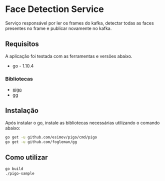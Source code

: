 # Face Detection Service

Serviço responsável por ler os frames do kafka, detectar todas as faces presentes no frame e publicar novamente no kafka.

## Requisitos

A aplicação foi testada com as ferramentas e versões abaixo.

* go - 1.10.4

### Bibliotecas

* [pigo](github.com/esimov/pigo)
* [gg](github.com/fogleman/gg)

## Instalação

Após instalar o go, instale as bibliotecas necessárias utilizando o comando abaixo:

```bash
go get -u github.com/esimov/pigo/cmd/pigo
go get -u github.com/fogleman/gg
```

## Como utilizar

```bash
go build
./pigo-sample
```
